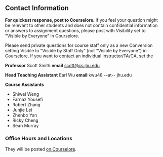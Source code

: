 ## Contact Information

**For quickest response, post to Courselore**.
If you feel your question might be relevant to other students and does not contain confidential information or answers to assignment questions, please post with Visibility set to "Visible by Everyone" in Courselore.

Please send private questions for course staff only as a new Conversion setting Visible to "Visible by Staff Only" (not "Visible by Everyone") in Courselore.  If you want to contact an individual instructor/TA/CA, set the 


**Professor** Scott Smith
**email** [scott@cs.jhu.edu](mailto:scott@cs.jhu.edu)

**Head Teaching Assistant** Earl Wu
**email** kwu48 --at-- jhu.edu

**Course Assistants**

* Shiwei Weng
* Farnaz Yousefi
* Robert Zhang
* Junjie Lei
* Zhenbo Yan
* Ricky Cheng
* Sean Murray

### Office Hours and Locations

They will be posted [on Courselore](https://courselore.org/courses/8683833116/conversations/4).

